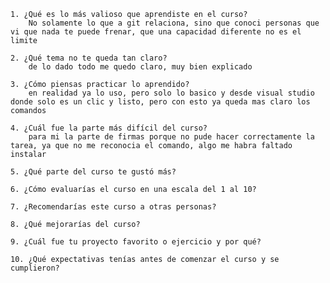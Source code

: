 	1. ¿Qué es lo más valioso que aprendiste en el curso?
		No solamente lo que a git relaciona, sino que conoci personas que vi que nada te puede frenar, que una capacidad diferente no es el limite
	
	2. ¿Qué tema no te queda tan claro?
		de lo dado todo me quedo claro, muy bien explicado
		
	3. ¿Cómo piensas practicar lo aprendido?
		en realidad ya lo uso, pero solo lo basico y desde visual studio donde solo es un clic y listo, pero con esto ya queda mas claro los comandos
	
	4. ¿Cuál fue la parte más difícil del curso?
		para mi la parte de firmas porque no pude hacer correctamente la tarea, ya que no me reconocia el comando, algo me habra faltado instalar
		
	5. ¿Qué parte del curso te gustó más?
	
	6. ¿Cómo evaluarías el curso en una escala del 1 al 10?
	
	7. ¿Recomendarías este curso a otras personas?
	
	8. ¿Qué mejorarías del curso?
	
	9. ¿Cuál fue tu proyecto favorito o ejercicio y por qué?
	
	10. ¿Qué expectativas tenías antes de comenzar el curso y se cumplieron?